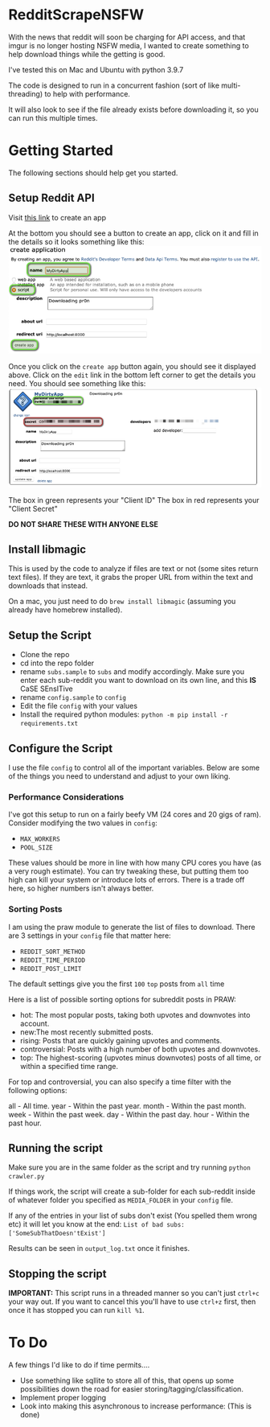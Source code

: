 # RedditScrapeNSFW
With the news that reddit will soon be charging for API access, and that imgur is no longer hosting NSFW media, I wanted to create something to help download things while the getting is good. 

I've tested this on Mac and Ubuntu with python 3.9.7

The code is designed to run in a concurrent fashion (sort of like multi-threading) to help with performance. 

It will also look to see if the file already exists before downloading it, so you can run this multiple times. 

# Getting Started
The following sections should help get you started. 

## Setup Reddit API
Visit [this link](https://www.reddit.com/prefs/apps) to create an app

At the bottom you should see a button to create an app, click on it and fill in the details so it looks something like this: 
![Create Reddit App](/images/create_reddit_app.png)

Once you click on the `create app` button again, you should see it displayed above. Click on the `edit` link in the bottom left corner to get the details you need. You should see something like this:
![Reddit App Details](/images/reddit_app_details.png)

The box in green represents your "Client ID"
The box in red represents your "Client Secret"

**DO NOT SHARE THESE WITH ANYONE ELSE**

## Install libmagic
This is used by the code to analyze if files are text or not (some sites return text files). If they are text, it grabs the proper URL from within the text and downloads that instead. 

On a mac, you just need to do `brew install libmagic` (assuming you already have homebrew installed). 

## Setup the Script
- Clone the repo
- cd into the repo folder
- rename `subs.sample` to `subs` and modify accordingly. Make sure you enter each sub-reddit you want to download on its own line, and this **IS** CaSE SEnsITive
- rename `config.sample` to `config`
- Edit the file `config` with your values
- Install the required python modules: `python -m pip install -r requirements.txt`

## Configure the Script
I use the file `config` to control all of the important variables. Below are some of the things you need to understand and adjust to your own liking. 

### Performance Considerations
I've got this setup to run on a fairly beefy VM (24 cores and 20 gigs of ram). Consider modifying the two values in `config`:
- `MAX_WORKERS`
- `POOL_SIZE`

These values should be more in line with how many CPU cores you have (as a very rough estimate). You can try tweaking these, but putting them too high can kill your system or introduce lots of errors. There is a trade off here, so higher numbers isn't always better. 

### Sorting Posts
I am using the praw module to generate the list of files to download. There are 3 settings in your `config` file that matter here:
- `REDDIT_SORT_METHOD`
- `REDDIT_TIME_PERIOD`
- `REDDIT_POST_LIMIT`

The default settings give you the first `100` `top` posts from `all` time 

Here is a list of possible sorting options for subreddit posts in PRAW:

- hot: The most popular posts, taking both upvotes and downvotes into account.
- new:The most recently submitted posts.
- rising: Posts that are quickly gaining upvotes and comments.
- controversial: Posts with a high number of both upvotes and downvotes.
- top: The highest-scoring (upvotes minus downvotes) posts of all time, or within a specified time range.

For top and controversial, you can also specify a time filter with the following options:

all - All time.
year - Within the past year.
month - Within the past month.
week - Within the past week.
day - Within the past day.
hour - Within the past hour.

## Running the script
Make sure you are in the same folder as the script and try running `python crawler.py`

If things work, the script will create a sub-folder for each sub-reddit inside of whatever folder you specified as `MEDIA_FOLDER` in your `config` file. 

If any of the entries in your list of subs don't exist (You spelled them wrong etc) it will let you know at the end: `List of bad subs: ['SomeSubThatDoesn'tExist']`

Results can be seen in `output_log.txt` once it finishes. 

## Stopping the script
**IMPORTANT:** This script runs in a threaded manner so you can't just `ctrl+c` your way out. If you want to cancel this you'll have to use `ctrl+z` first, then once it has stopped you can run `kill %1`. 

# To Do
A few things I'd like to do if time permits....
- Use something like sqllite to store all of this, that opens up some possibilities down the road for easier storing/tagging/classification. 
- Implement proper logging
- Look into making this asynchronous to increase performance: (This is done) 